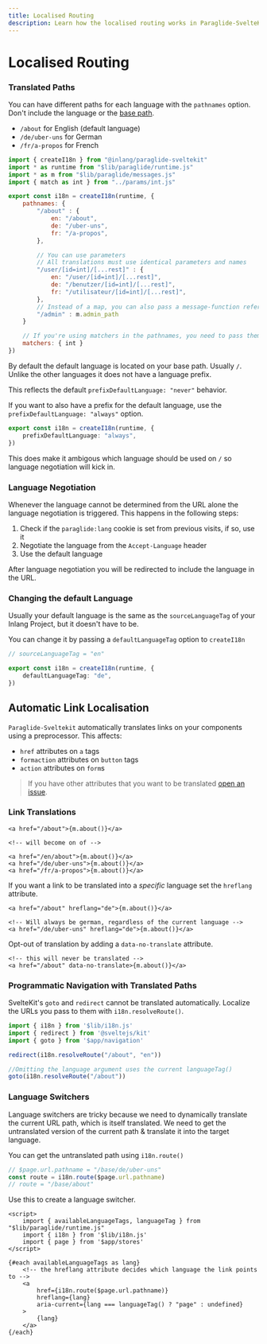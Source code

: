 ```yaml
---
title: Localised Routing
description: Learn how the localised routing works in Paraglide-SvelteKit, how to use translated pathnames and how to do language negotiation.
---
```


# Localised Routing

### Translated Paths

You can have different paths for each language with the `pathnames` option. Don't include the language or the [base path](https://kit.svelte.dev/docs/configuration#paths).

- `/about` for English (default language)
- `/de/uber-uns` for German
- `/fr/a-propos` for French

```js
import { createI18n } from "@inlang/paraglide-sveltekit"
import * as runtime from "$lib/paraglide/runtime.js"
import * as m from "$lib/paraglide/messages.js"
import { match as int } from "../params/int.js"

export const i18n = createI18n(runtime, {
	pathnames: {
		"/about" : {
			en: "/about",
			de: "/uber-uns",
			fr: "/a-propos",
		},

		// You can use parameters
		// All translations must use identical parameters and names
		"/user/[id=int]/[...rest]" : {
			en: "/user/[id=int]/[...rest]",
			de: "/benutzer/[id=int]/[...rest]",
			fr: "/utilisateur/[id=int]/[...rest]",
		},
		// Instead of a map, you can also pass a message-function reference
		"/admin" : m.admin_path
	}

	// If you're using matchers in the pathnames, you need to pass them
	matchers: { int	}
})
```

By default the default language is located on your base path. Usually `/`. Unlike the other languages it does not have a language prefix. 

This reflects the default `prefixDefaultLanguage: "never"` behavior.

If you want to also have a prefix for the default language, use the `prefixDefaultLanguage: "always"` option.

```ts
export const i18n = createI18n(runtime, {
	prefixDefaultLanguage: "always",
})
```

This does make it ambigous which language should be used on `/` so language negotiation will kick in.

### Language Negotiation

Whenever the language cannot be determined from the URL alone the language negotiation is triggered. This happens in the following steps:

1. Check if the `paraglide:lang` cookie is set from previous visits, if so, use it
2. Negotiate the language from the `Accept-Language` header
3. Use the default language

After language negotiation you will be redirected to include the language in the URL.

### Changing the default Language

Usually your default language is the same as the `sourceLanguageTag` of your Inlang Project, but it doesn't have to be.

You can change it by passing a `defaultLanguageTag` option to `createI18n`

```ts
// sourceLanguageTag = "en"

export const i18n = createI18n(runtime, {
	defaultLanguageTag: "de",
})
```

## Automatic Link Localisation

`Paraglide-Sveltekit` automatically translates links on your components using a preprocessor. This affects:

- `href` attributes on `a` tags
- `formaction` attributes on `button` tags
- `action` attributes on `form`s

> If you have other attributes that you want to be translated [open an issue](https://www.github.com/opral/inlang-paraglide-js/issues).


### Link Translations

```svelte
<a href="/about">{m.about()}</a>

<!-- will become on of -->

<a href="/en/about">{m.about()}</a>
<a href="/de/uber-uns">{m.about()}</a>
<a href="/fr/a-propos">{m.about()}</a>
```

If you want a link to be translated into a _specific_ language set the `hreflang` attribute.

```svelte
<a href="/about" hreflang="de">{m.about()}</a>

<!-- Will always be german, regardless of the current language -->
<a href="/de/uber-uns" hreflang="de">{m.about()}</a>
```

Opt-out of translation by adding a `data-no-translate` attribute.

```svelte
<!-- this will never be translated -->
<a href="/about" data-no-translate>{m.about()}</a>
```

### Programmatic Navigation with Translated Paths

SvelteKit's `goto` and `redirect` cannot be translated automatically. Localize the URLs you pass to them with `i18n.resolveRoute()`.

```js
import { i18n } from '$lib/i18n.js'
import { redirect } from '@sveltejs/kit'
import { goto } from '$app/navigation'

redirect(i18n.resolveRoute("/about", "en"))

//Omitting the language argument uses the current languageTag()
goto(i18n.resolveRoute("/about"))
```

### Language Switchers

Language switchers are tricky because we need to dynamically translate the current URL path, which is itself translated. We need to get the untranslated version of the current path & translate it into the target language.

<doc-accordion
	heading="Wait, do I thought I don't need wrap my links with Paraglide-SvelteKit?"
	text="Language switchers are the one exception to this rule.">
</doc-accordion>

You can get the untranslated path using `i18n.route()`

```ts
// $page.url.pathname = "/base/de/uber-uns"
const route = i18n.route($page.url.pathname)
// route = "/base/about"
```

Use this to create a language switcher.

```svelte
<script>
	import { availableLanguageTags, languageTag } from "$lib/paraglide/runtime.js"
	import { i18n } from '$lib/i18n.js'
	import { page } from '$app/stores'
</script>

{#each availableLanguageTags as lang}
	<!-- the hreflang attribute decides which language the link points to -->
	<a 
		href={i18n.route($page.url.pathname)}
		hreflang={lang}
		aria-current={lang === languageTag() ? "page" : undefined}
	>
		{lang}
	</a>
{/each}
```
